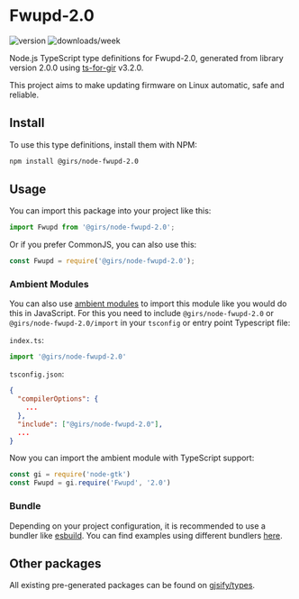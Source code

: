 
# Fwupd-2.0

![version](https://img.shields.io/npm/v/@girs/node-fwupd-2.0)
![downloads/week](https://img.shields.io/npm/dw/@girs/node-fwupd-2.0)


Node.js TypeScript type definitions for Fwupd-2.0, generated from library version 2.0.0 using [ts-for-gir](https://github.com/gjsify/ts-for-gir) v3.2.0.

This project aims to make updating firmware on Linux automatic, safe and reliable.

## Install

To use this type definitions, install them with NPM:
```bash
npm install @girs/node-fwupd-2.0
```

## Usage

You can import this package into your project like this:
```ts
import Fwupd from '@girs/node-fwupd-2.0';
```

Or if you prefer CommonJS, you can also use this:
```ts
const Fwupd = require('@girs/node-fwupd-2.0');
```

### Ambient Modules

You can also use [ambient modules](https://github.com/gjsify/ts-for-gir/tree/main/packages/cli#ambient-modules) to import this module like you would do this in JavaScript.
For this you need to include `@girs/node-fwupd-2.0` or `@girs/node-fwupd-2.0/import` in your `tsconfig` or entry point Typescript file:

`index.ts`:
```ts
import '@girs/node-fwupd-2.0'
```

`tsconfig.json`:
```json
{
  "compilerOptions": {
    ...
  },
  "include": ["@girs/node-fwupd-2.0"],
  ...
}
```

Now you can import the ambient module with TypeScript support: 

```ts
const gi = require('node-gtk')
const Fwupd = gi.require('Fwupd', '2.0')
```


### Bundle

Depending on your project configuration, it is recommended to use a bundler like [esbuild](https://esbuild.github.io/). You can find examples using different bundlers [here](https://github.com/gjsify/ts-for-gir/tree/main/examples).

## Other packages

All existing pre-generated packages can be found on [gjsify/types](https://github.com/gjsify/types).

